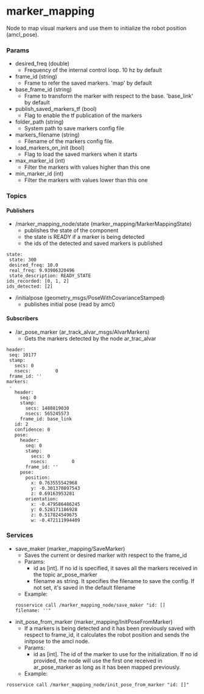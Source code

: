 # marker_mapping

Node to map visual markers and use them to initialize the robot position (amcl_pose).

### Params
* desired_freq (double)
  * Frequency of the internal control loop. 10 hz by default
* frame_id (string)
  * Frame to refer the saved markers. 'map' by default
* base_frame_id (string)
  * Frame to transform the marker with respect to the base. 'base_link' by default
* publish_saved_markers_tf (bool)
  * Flag to enable the tf publication of the markers
* folder_path (string)
  * System path to save markers config file
* markers_filename (string)
  * Filename of the markers config file.
* load_markers_on_init (bool)
  * Flag to load the saved markers when it starts
* max_marker_id (int)
  * Filter the markers with values higher than this one
* min_marker_id (int)
  * Filter the markers with values lower than this one
 
### Topics

#### Publishers

* /marker_mapping_node/state (marker_mapping/MarkerMappingState)
  * publishes the state of the component
  * the state is READY if a marker is being detected
  * the ids of the detected and saved markers is published
 ```
 state: 
  state: 300
  desired_freq: 10.0
  real_freq: 9.93986320496
  state_description: READY_STATE
 ids_recorded: [0, 1, 2]
 ids_detected: [2]
 ```
* /initialpose (geometry_msgs/PoseWithCovarianceStamped)
  * publishes initial pose (read by amcl)

#### Subscribers

* /ar_pose_marker (ar_track_alvar_msgs/AlvarMarkers)
  * Gets the markers detected by the node ar_trac_alvar
 ```
 header: 
  seq: 10177
  stamp: 
    secs: 0
    nsecs:         0
  frame_id: ''
markers: 
  - 
    header: 
      seq: 0
      stamp: 
        secs: 1488819030
        nsecs: 565245573
      frame_id: base_link
    id: 2
    confidence: 0
    pose: 
      header: 
        seq: 0
        stamp: 
          secs: 0
          nsecs:         0
        frame_id: ''
      pose: 
        position: 
          x: 0.763555542968
          y: -0.301370897543
          z: 0.69163953281
        orientation: 
          x: -0.479586486245
          y: 0.528171186928
          z: 0.517824549675
          w: -0.472111994409

 ```

### Services

* save_maker (marker_mapping/SaveMarker)
  * Saves the current or desired marker with respect to the frame_id
  * Params:
    * id as [int]. If no id is specified, it saves all the markers received in the topic ar_pose_marker
    * filename as string. It specifies the filename to save the config. If not set, it's saved in the default filename
  * Example:
  ```
  rosservice call /marker_mapping_node/save_maker "id: []
  filename: ''"
  ```
* init_pose_from_marker (marker_mapping/InitPoseFromMarker)
  * If a markers is being detected and it has been previously saved with respect to frame_id, it calculates the robot position and sends the initpose to the amcl node.
  * Params:
    * id as [int]. The id of the marker to use for the initialization. If no id provided, the node will use the first one received in ar_pose_marker as long as it has been mapped previously. 
  * Example:
 ```
 rosservice call /marker_mapping_node/init_pose_from_marker "id: []"
 ```
 
